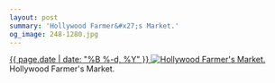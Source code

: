 ```yaml
---
layout: post
summary: 'Hollywood Farmer&#x27;s Market.'
og_image: 248-1280.jpg
---
```


<p>
 <time>
  <a href="/248">
   {{ page.date | date: "%B %-d, %Y" }}
  </a>
 </time>
 <a href="/248">
  <img alt="Hollywood Farmer's Market." sizes="(min-width: 700px) 50vw, calc(100vw - 2rem)" src="{{ site.assets_url }}/248-640.jpg" srcset="{{ site.assets_url }}/248-1280.jpg 1280w, {{ site.assets_url }}/248-960.jpg 960w, {{ site.assets_url }}/248-640.jpg 640w, {{ site.assets_url }}/248-320.jpg 320w"/>
 </a>
 <span>
  Hollywood Farmer's Market.
 </span>
</p>
